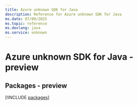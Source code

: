 ```yaml
---
title: Azure unknown SDK for Java
description: Reference for Azure unknown SDK for Java
ms.date: 07/09/2025
ms.topic: reference
ms.devlang: java
ms.service: unknown
---
```

# Azure unknown SDK for Java - preview
## Packages - preview
[!INCLUDE [packages](unknown-index.md)]
